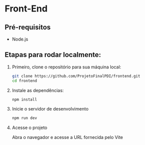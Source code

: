 # Front-End

## Pré-requisitos

- Node.js

## Etapas para rodar localmente:

1. Primeiro, clone o repositório para sua máquina local:
    ```bash
    git clone https://github.com/ProjetoFinalPDI/frontend.git
    cd frontend
    ```

2. Instale as dependências:
    ```sh
    npm install
    ```

3. Inicie o servidor de desenvolvimento
    ```sh
    npm run dev
    ```

4. Acesse o projeto

    Abra o navegador e acesse a URL fornecida pelo Vite
